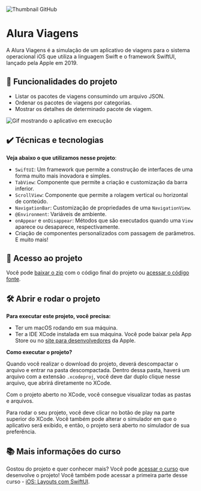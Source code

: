 ![Thumbnail GitHub](https://user-images.githubusercontent.com/47362960/145264976-80d2fa72-3212-4606-9be4-e61aabf64391.png)

# Alura Viagens

A Alura Viagens é a simulação de um aplicativo de viagens para o sistema operacional iOS que utiliza a linguagem Swift e o framework SwiftUI, lançado pela Apple em 2019.

## 🔨 Funcionalidades do projeto

- Listar os pacotes de viagens consumindo um arquivo JSON.
- Ordenar os pacotes de viagens por categorias.
- Mostrar os detalhes de determinado pacote de viagem.

![Gif mostrando o aplicativo em execução](https://user-images.githubusercontent.com/47362960/145264956-ef54ee94-2527-4c65-a91f-b4231b4bcb4c.gif)

## ✔️ Técnicas e tecnologias

**Veja abaixo o que utilizamos nesse projeto**:
- `SwiftUI`: Um framework que permite a construção de interfaces de uma forma muito mais inovadora e simples.
- `TabView`: Componente que permite a criação e customização da barra inferior.
- `ScrollView`: Componente que permite a rolagem vertical ou horizontal de conteúdo.
- `NavigationBar`: Customização de propriedades de uma `NavigationView`.
- `@Environment`: Variáveis de ambiente.
- `onAppear` e `onDisappear`: Métodos que são executados quando uma `View` aparece ou desaparece, respectivamente.
- Criação de componentes personalizados com passagem de parâmetros. 
E muito mais! 
 
## 📁 Acesso ao projeto

Você pode [baixar o zip](https://github.com/alura-cursos/swiftui-parte2/archive/refs/heads/master.zip) com o código final do projeto ou [acessar o código fonte](https://github.com/alura-cursos/swiftui-parte2/tree/master).

## 🛠️ Abrir e rodar o projeto

**Para executar este projeto, você precisa:**

- Ter um macOS rodando em sua máquina.
- Ter a IDE XCode instalada em sua máquina. Você pode baixar pela App Store ou no [site para desenvolvedores](https://developer.apple.com/download/all/) da Apple.

**Como executar o projeto?**

Quando você realizar o download do projeto, deverá descompactar o arquivo e entrar na pasta descompactada. Dentro dessa pasta, haverá um arquivo com a extensão `.xcodeproj`, você deve dar duplo clique nesse arquivo, que abrirá diretamente no XCode. 

Com o projeto aberto no XCode, você consegue visualizar todas as pastas e arquivos.

Para rodar o seu projeto, você deve clicar no botão de play na parte superior do XCode. Você também pode alterar o simulador em que o aplicativo será exibido, e então, o projeto será aberto no simulador de sua preferência.

## 📚 Mais informações do curso

Gostou do projeto e quer conhecer mais? Você pode [acessar o curso](https://cursos.alura.com.br/course/ios-swiftui-scrollview-navigation-bar-componentes) que desenvolve o projeto! Você também pode acessar a primeira parte desse curso - [iOS: Layouts com SwiftUI](https://cursos.alura.com.br/course/swift-ui).
